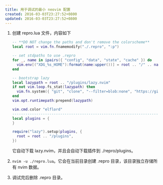 ```yaml
---
title: 用于调试的最小 neovim 配置
created: 2016-03-03T23:27:52+0800
updated: 2016-03-03T23:27:52+0800
---
```



1. 创建 repro.lua 文件，内容如下

    ```lua
    -- **DO NOT change the paths and don't remove the colorscheme**
    local root = vim.fn.fnamemodify("./.repro", ":p")

    -- set stdpaths to use .repro
    for _, name in ipairs({ "config", "data", "state", "cache" }) do
      vim.env[("XDG_%s_HOME"):format(name:upper())] = root .. "/" .. name
    end

    -- bootstrap lazy
    local lazypath = root .. "/plugins/lazy.nvim"
    if not vim.loop.fs_stat(lazypath) then
      vim.fn.system({ "git", "clone", "--filter=blob:none", "https://github.com/folke/lazy.nvim.git", lazypath, })
    end
    vim.opt.runtimepath:prepend(lazypath)

    vim.cmd.color "elflord"
    --------------------------------------------------------------------------------
    local plugins = {
    }

    require("lazy").setup(plugins, {
      root = root .. "/plugins",
    })
    ```

    它自动下载 lazy.nvim，并且会自动下载插件到 ./repro/plugins。

2. `nvim -u ./repro.lua`。它会在当前目录创建 .repro 目录，该目录独立存储所有 nvim 数据。
3. 调试完后删除 .repro 目录。
